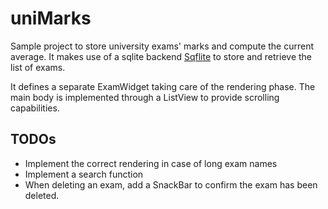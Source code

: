 # uniMarks

Sample project to store university exams' marks and compute the current average.
It makes use of a sqlite backend [Sqflite](https://flutter.dev/docs/cookbook/persistence/sqlite) to store and retrieve the list of exams.

It defines a separate ExamWidget taking care of the rendering phase. The main body is implemented through a ListView to provide scrolling capabilities.

## TODOs

* Implement the correct rendering in case of long exam names
* Implement a search function
* When deleting an exam, add a SnackBar to confirm the exam has been deleted.
